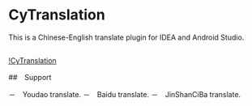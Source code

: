 # CyTranslation

This is a Chinese-English translate plugin for IDEA and Android Studio.

## 
[!CyTranslation](https://github.com/ausboyue/CyTranslation/blob/master/art/ScreenShot.gif)

##　Support
 
－　Youdao translate.
－　Baidu translate.
－　JinShanCiBa translate.
